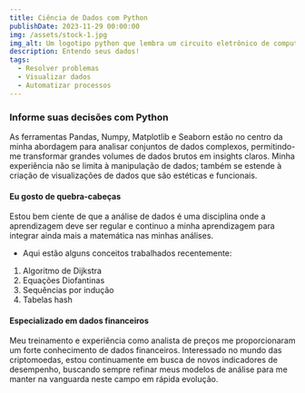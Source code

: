 ```yaml
---
title: Ciência de Dados com Python
publishDate: 2023-11-29 00:00:00
img: /assets/stock-1.jpg
img_alt: Um logotipo python que lembra um circuito eletrônico de computador.
description: Entendo seus dados!
tags:
  - Resolver problemas
  - Visualizar dados
  - Automatizar processos
---
```


### Informe suas decisões com Python

As ferramentas Pandas, Numpy, Matplotlib e Seaborn estão no centro da minha abordagem para analisar conjuntos de dados complexos, permitindo-me transformar grandes volumes de dados brutos em insights claros. Minha experiência não se limita à manipulação de dados; também se estende à criação de visualizações de dados que são estéticas e funcionais.

#### Eu gosto de quebra-cabeças
Estou bem ciente de que a análise de dados é uma disciplina onde a aprendizagem deve ser regular e continuo a minha aprendizagem para integrar ainda mais a matemática nas minhas análises.


- Aqui estão alguns conceitos trabalhados recentemente:

1. Algoritmo de Dijkstra
2. Equações Diofantinas
3. Sequências por indução
4. Tabelas hash

#### Especializado em dados financeiros

Meu treinamento e experiência como analista de preços me proporcionaram um forte conhecimento de dados financeiros. Interessado no mundo das criptomoedas, estou continuamente em busca de novos indicadores de desempenho, buscando sempre refinar meus modelos de análise para me manter na vanguarda neste campo em rápida evolução.